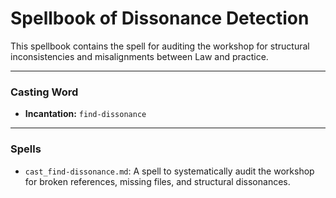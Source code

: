 # Spellbook of Dissonance Detection

This spellbook contains the spell for auditing the workshop for structural inconsistencies and misalignments between Law and practice.

---

### Casting Word
- **Incantation:** `find-dissonance`

---

### Spells
- `cast_find-dissonance.md`: A spell to systematically audit the workshop for broken references, missing files, and structural dissonances.

